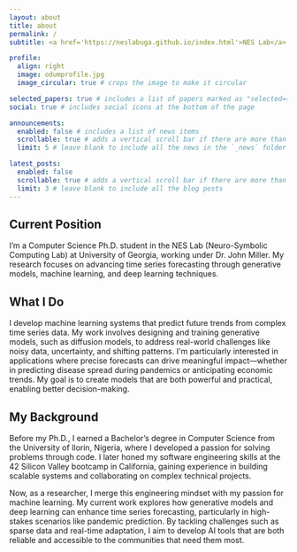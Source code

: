 ```yaml
---
layout: about
title: about
permalink: /
subtitle: <a href='https://neslabuga.github.io/index.html'>NES Lab</a>. Jane.odum@uga.edu <br><br>Athens Georgia.<br><br> The reasonable man adapts himself to the world; the unreasonable one persists in trying to adapt the world to himself. Therefore, all progress depends on the unreasonable man.

profile:
  align: right
  image: odumprofile.jpg
  image_circular: true # crops the image to make it circular

selected_papers: true # includes a list of papers marked as "selected={true}"
social: true # includes social icons at the bottom of the page

announcements:
  enabled: false # includes a list of news items
  scrollable: true # adds a vertical scroll bar if there are more than 3 news items
  limit: 5 # leave blank to include all the news in the `_news` folder

latest_posts:
  enabled: false
  scrollable: true # adds a vertical scroll bar if there are more than 3 new posts items
  limit: 3 # leave blank to include all the blog posts
---
```


## Current Position

I’m a Computer Science Ph.D. student in the NES Lab (Neuro-Symbolic Computing Lab) at University of Georgia, working under Dr. John Miller. My research focuses on advancing time series forecasting through generative models, machine learning, and deep learning techniques.

## What I Do

I develop machine learning systems that predict future trends from complex time series data. My work involves designing and training generative models, such as diffusion models, to address real-world challenges like noisy data, uncertainty, and shifting patterns. I'm particularly interested in applications where precise forecasts can drive meaningful impact—whether in predicting disease spread during pandemics or anticipating economic trends. My goal is to create models that are both powerful and practical, enabling better decision-making.

## My Background

Before my Ph.D., I earned a Bachelor’s degree in Computer Science from the University of Ilorin, Nigeria, where I developed a passion for solving problems through code. I later honed my software engineering skills at the 42 Silicon Valley bootcamp in California, gaining experience in building scalable systems and collaborating on complex technical projects.

Now, as a researcher, I merge this engineering mindset with my passion for machine learning. My current work explores how generative models and deep learning can enhance time series forecasting, particularly in high-stakes scenarios like pandemic prediction. By tackling challenges such as sparse data and real-time adaptation, I aim to develop AI tools that are both reliable and accessible to the communities that need them most.
